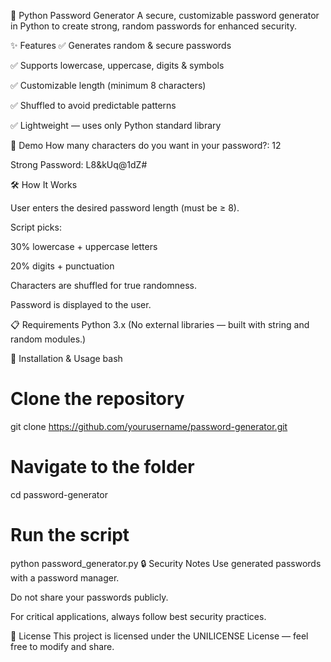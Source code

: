 🔐 Python Password Generator
A secure, customizable password generator in Python to create strong, random passwords for enhanced security.

✨ Features
✅ Generates random & secure passwords

✅ Supports lowercase, uppercase, digits & symbols

✅ Customizable length (minimum 8 characters)

✅ Shuffled to avoid predictable patterns

✅ Lightweight — uses only Python standard library


📸 Demo
How many characters do you want in your password?: 12

Strong Password: L8&kUq@1dZ#

🛠 How It Works

User enters the desired password length (must be ≥ 8).

Script picks:

30% lowercase + uppercase letters

20% digits + punctuation

Characters are shuffled for true randomness.

Password is displayed to the user.

📋 Requirements
Python 3.x
(No external libraries — built with string and random modules.)

🚀 Installation & Usage
bash

# Clone the repository
git clone https://github.com/yourusername/password-generator.git

# Navigate to the folder
cd password-generator

# Run the script
python password_generator.py
🔒 Security Notes
Use generated passwords with a password manager.

Do not share your passwords publicly.

For critical applications, always follow best security practices.

📜 License
This project is licensed under the UNILICENSE License — feel free to modify and share.
